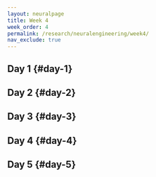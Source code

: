 ```yaml
---
layout: neuralpage
title: Week 4
week_order: 4
permalink: /research/neuralengineering/week4/
nav_exclude: true
---
```


## Day 1 {#day-1}

## Day 2 {#day-2}

## Day 3 {#day-3}

## Day 4 {#day-4}

## Day 5 {#day-5}
